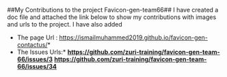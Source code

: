 ##My Contributions to the project Favicon-gen-team66##
I have created a doc file and attached the link below to show my contributions with images and urls to the project. 
I have also added
* The page Url : https://ismailmuhammed2019.github.io/favicon-gen-contactus/*
* The Issues Urls:*
**https://github.com/zuri-training/favicon-gen-team-66/issues/3**
**https://github.com/zuri-training/favicon-gen-team-66/issues/34**
